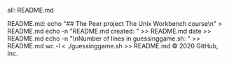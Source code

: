 all: README.md

README.md:
	echo "## The Peer project The Unix Workbench course\n" > README.md
	echo -n "README.md created: " >> README.md
	date >> README.md
	echo -n "\nNumber of lines in guessinggame.sh: " >> README.md
	wc -l < ./guessinggame.sh >> README.md
© 2020 GitHub, Inc.
